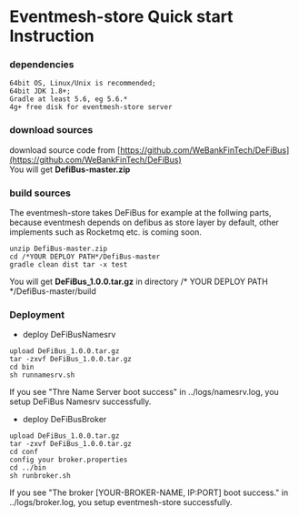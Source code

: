 # Eventmesh-store Quick start Instruction

### dependencies
```
64bit OS, Linux/Unix is recommended;
64bit JDK 1.8+;
Gradle at least 5.6, eg 5.6.*
4g+ free disk for eventmesh-store server
```

### download sources
download source code from [https://github.com/WeBankFinTech/DeFiBus](https://github.com/WeBankFinTech/DeFiBus)  
You will get **DefiBus-master.zip**

### build sources
The eventmesh-store takes DeFiBus for example at the follwing parts, because eventmesh depends on defibus as store layer by default, other implements such as Rocketmq etc. is coming soon.  
```
unzip DefiBus-master.zip
cd /*YOUR DEPLOY PATH*/DefiBus-master
gradle clean dist tar -x test
```
You will get **DeFiBus_1.0.0.tar.gz** in directory /* YOUR DEPLOY PATH */DefiBus-master/build

### Deployment
- deploy DeFiBusNamesrv  
```
upload DeFiBus_1.0.0.tar.gz
tar -zxvf DeFiBus_1.0.0.tar.gz
cd bin
sh runnamesrv.sh
```
If you see "Thre Name Server boot success" in ../logs/namesrv.log, you setup DeFiBus Namesrv successfully.

- deploy DeFiBusBroker
```
upload DeFiBus_1.0.0.tar.gz
tar -zxvf DeFiBus_1.0.0.tar.gz
cd conf
config your broker.properties
cd ../bin
sh runbroker.sh
```
If you see "The broker \[YOUR-BROKER-NAME, IP:PORT\] boot success." in ../logs/broker.log, 
you setup eventmesh-store successfully.

